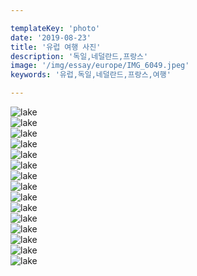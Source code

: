 ```yaml
---

templateKey: 'photo'
date: '2019-08-23'
title: '유럽 여행 사진'
description: '독일,네덜란드,프랑스'
image: '/img/essay/europe/IMG_6049.jpeg'
keywords: '유럽,독일,네덜란드,프랑스,여행'

---
```


![lake](/img/essay/europe/IMG_5967.jpeg "lake")<br/>
![lake](/img/essay/europe/IMG_5968.jpeg "lake")<br/>
![lake](/img/essay/europe/IMG_6023.jpeg "lake")<br/>
![lake](/img/essay/europe/IMG_6049.jpeg "lake")<br/>
![lake](/img/essay/europe/IMG_6186.jpeg "lake")<br/>
![lake](/img/essay/europe/IMG_6232.jpeg "lake")<br/>
![lake](/img/essay/europe/IMG_6255.jpeg "lake")<br/>
![lake](/img/essay/europe/IMG_6262.jpeg "lake")<br/>
![lake](/img/essay/europe/IMG_6333.jpeg "lake")<br/>
![lake](/img/essay/europe/IMG_6359.jpeg "lake")<br/>
![lake](/img/essay/europe/IMG_6385.jpeg "lake")<br/>
![lake](/img/essay/europe/IMG_6391.jpeg "lake")<br/>
![lake](/img/essay/europe/IMG_6405.jpeg "lake")<br/>
![lake](/img/essay/europe/IMG_6422.jpeg "lake")<br/>
![lake](/img/essay/europe/IMG_6455.jpeg "lake")<br/>